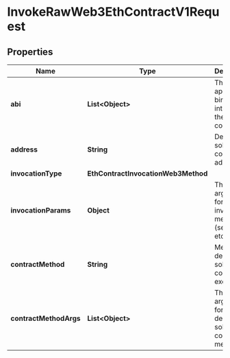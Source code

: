 

# InvokeRawWeb3EthContractV1Request


## Properties

| Name | Type | Description | Notes |
|------------ | ------------- | ------------- | -------------|
|**abi** | **List&lt;Object&gt;** | The application binary interface of the solidity contract |  |
|**address** | **String** | Deployed solidity contract address |  |
|**invocationType** | **EthContractInvocationWeb3Method** |  |  |
|**invocationParams** | **Object** | The list of arguments for contract invocation method (send, call, etc...) |  [optional] |
|**contractMethod** | **String** | Method of deployed solidity contract to execute |  |
|**contractMethodArgs** | **List&lt;Object&gt;** | The list of arguments for deployed solidity contract method |  [optional] |



